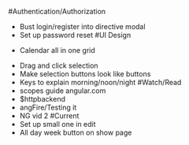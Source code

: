 #Authentication/Authorization
- Bust login/register into directive modal
- Set up password reset
#UI Design 
* Calendar all in one grid
- Drag and click selection
- Make selection buttons look like buttons
- Keys to explain morning/noon/night
#Watch/Read
- scopes guide angular.com
- $httpbackend
- angFire/Testing it
- NG vid 2
#Current
- Set up small one in edit
- All day week button on show page
